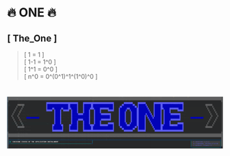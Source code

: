 # 🔥 ONE 🔥

## [ The_One ]

>[ 1 = 1 ]    
>[ 1-1 = 1^0 ]    
>[ 1^1 = 0^0 ]     
>[ n^0 = 0^(0^1)^1^(1^0)^0 ]    
>#
   
![logo printing](https://raw.githubusercontent.com/MyUserNameIsMyUserName/The_One/fukinMASTER/application/assets/Screenshot_1.png)